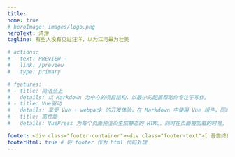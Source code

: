 ```yaml
---
title: 
home: true
# heroImage: images/logo.png
heroText: 清淨
tagline: 有些人没有见过汪洋，以为江河最为壮美

# actions:
# - text: PREVIEW →
#   link: /preview
#   type: primary

# features:
# - title: 简洁至上
#   details: 以 Markdown 为中心的项目结构，以最少的配置帮助你专注于写作。
# - title: Vue驱动
#   details: 享受 Vue + webpack 的开发体验，在 Markdown 中使用 Vue 组件，同时可以使用 Vue 来开发自定义主题。
# - title: 高性能
#   details: VuePress 为每个页面预渲染生成静态的 HTML，同时在页面被加载的时候，将作为 SPA 运行。

footer: <div class="footer-container"><div class="footer-text">[ 吾尝终日而思矣<span class="footer-text-icon"><span class="iconfont icon-shandian1"></span></span>不如须臾之所学也 ]</div>Copyright © 2021-present Junfeng Dai <br> <a href="https://beian.miit.gov.cn" class="record-num" target="_blank">蜀 ICP 备 2021009537 号 - 1</a><div>
footerHtml: true # 将 footer 作为 html 代码处理
---
```

